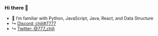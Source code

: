 ### Hi there 👋

- 🌱 I’m familiar with Python, JavaScript, Java, React, and Data Structure
- ↳ [Discord: chili#7777](https://stackedit.io/https://discordapp.com/users/407759734305849345)
- ↳ [Twitter: @777_chili](https://twitter.com/777_chili)
